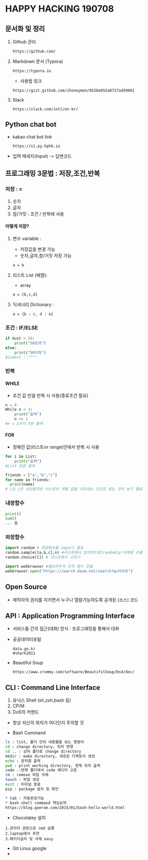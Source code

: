 # HAPPY HACKING 190708

## 문서화 및 정리

1. Github 관리

   ```
   https://github.com/
   ```

2. Markdown 문서 (Typora)

   ```
   https://typora.io
   ```

   - 사용법 링크

   ```
   https://gist.github.com/ihoneymon/652be052a0727ad59601
   ```

3. Slack 

   ```
   https://slack.com/intl/en-kr/
   ```

## Python chat bot

- kakao chat bot link 

  ```
  https://s1.py.hphk.io
  ```

- 입력 메세지(Input) ->  답변코드

## 프로그래밍 3문법 : 저장,조건,반복 

### 저장 : = 

1. 숫자
2. 글자
3. 참/거짓 : 조건 / 반복에 사용 

#### 어떻게 저장? 

1. 변수 variable : 

   - 저장값을 변경 가능   
   - 숫자,글자,참/거짓 저장 가능 

   ```
   a = b
   ```

2. 리스트 List (배열):  

   - array

   ```
   a = [b,c,d]
   ```

3. 딕셔너리 Dictionary : 

   ```
   a = {b : c, d : e}
   ```

### 조건 : IF/ELSE

```python
if dust > 50:
    print("50초과")
else:
    print("50이하")
#indent : ^^^^
```

### 반복

#### WHILE

- 조건 값 만큼 반복 시 사용(종료조건 필요)

```python
n = 0
While n < 3:
    print("출력")
    n += 1 
#n = 2까지 3번 출력 
```

#### FOR

- 정해진 값(리스트or range)안에서 반복 시 사용 

```python
for i in List:
    print("출력")
#List 만큼 출력 
```

```python
friends = ["a","b","c"]
for name in friends:
  print(name) 
# i든 j든 상관없지만 리스트의 개별 값을 나타내는 것으로 넣는 것이 보기 좋음 
```

### 내장함수

```python
print()
sum()
... 등
```

### 외장함수

```python
import random # 외장함수를 import 필요 
random.sample([a,b,c],n) #리스트에서 임의적으로(randomly)비복원 추출
random.choice([]) # 리스트에서 고르기 
```

```python
import webbrowser #웹브라우저 조작 함수 모듈
webbrowser.open("https://search.daum.net/search?q=아이유")
```



## Open Source

- 제작자의 권리를 지키면서 누구나 열람가능하도록 공개된 (소스) 코드 

## API : Application Programming Interface

- 서비스들 간의 접근(대화) 방식  : 프로그래밍을 통해서 대화

* 공공데이터포털 

  ```
  data.go.kr
  #shark2011
  ```

- Beautiful Soup 

  ```
  https://www.crummy.com/software/BeautifulSoup/bs4/doc/
  ```

## CLI : Command Line Interface 

1. 유닉스 Shell (sh,zsh,bash 등)
2. CP/M
3. DoS의 커맨드

* 항상 자신의 위치가 어디인지 주의할 것 

- Bash Command

```bash
ls : list, 폴더 안의 내용물을 보는 명령어
cd : change directory, 위치 변경 
cd .. : 상위 폴더로 change directory 
mkdir : make directory, 새로운 디렉토리 생성
echo : 문자열 출력 
pwd : print working directory, 현재 위치 출력 
code .:현재 폴더에서 code 에디터 오픈 
rm : remove 파일 삭제 
touch : 파일 생성
exit : 터미널 종료
pip : package 설치 및 확인

* tab : 자동완성기능 
* bash shell command 핵심요약 
https://blog.gaerae.com/2015/01/bash-hello-world.html
```

- Chocolatey 설치 

```
1.관리자 권한으로 cmd 실행
2.laptop에서 추천
3.패키지설치 및 삭제 easy 
```





* Git Linus google 
* 











